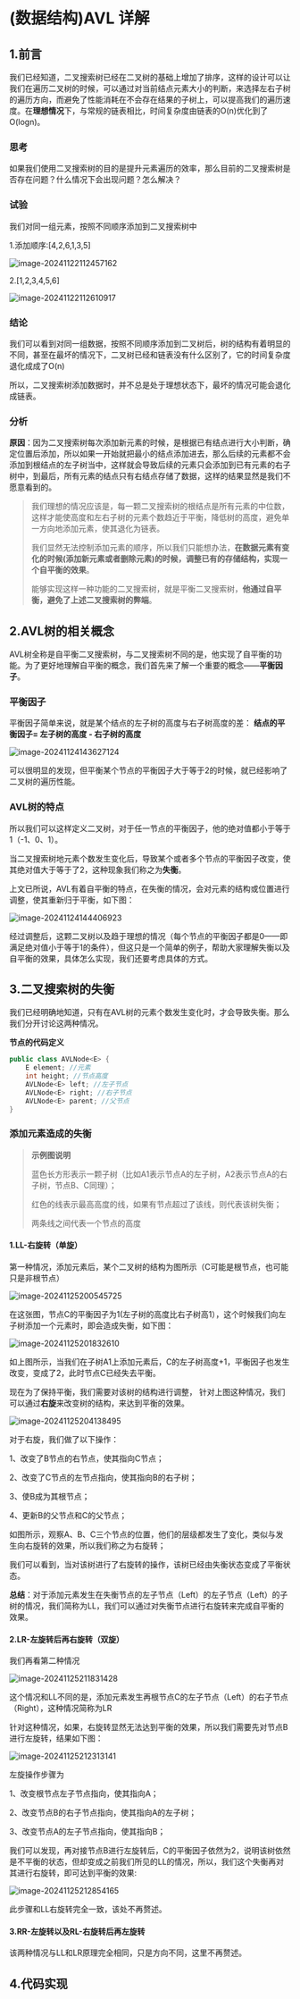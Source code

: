 # (数据结构)AVL 详解



## 1.前言

​	我们已经知道，二叉搜索树已经在二叉树的基础上增加了排序，这样的设计可以让我们在遍历二叉树的时候，可以通过对当前结点元素大小的判断，来选择左右子树的遍历方向，而避免了性能消耗在不会存在结果的子树上，可以提高我们的遍历速度。在**理想情况**下，与常规的链表相比，时间复杂度由链表的O(n)优化到了O(logn)。



### 思考

如果我们使用二叉搜索树的目的是提升元素遍历的效率，那么目前的二叉搜索树是否存在问题？什么情况下会出现问题？怎么解决？

### 试验

我们对同一组元素，按照不同顺序添加到二叉搜索树中

1.添加顺序:[4,2,6,1,3,5]

![image-20241122112457162](image/image-20241122112457162.png)

2.[1,2,3,4,5,6]

![image-20241122112610917](image/image-20241122112610917.png)

### 结论

我们可以看到对同一组数据，按照不同顺序添加到二叉树后，树的结构有着明显的不同，甚至在最坏的情况下，二叉树已经和链表没有什么区别了，它的时间复杂度退化成成了O(n)

所以，二叉搜索树添加数据时，并不总是处于理想状态下，最坏的情况可能会退化成链表。

### 分析

**原因**：因为二叉搜索树每次添加新元素的时候，是根据已有结点进行大小判断，确定位置后添加，所以如果一开始就把最小的结点添加进去，那么后续的元素都不会添加到根结点的左子树当中，这样就会导致后续的元素只会添加到已有元素的右子树中，到最后，所有元素的结点只有右结点存储了数据，这样的结果显然是我们不愿意看到的。

> 我们理想的情况应该是，每一颗二叉搜索树的根结点是所有元素的中位数，这样才能使高度和左右子树的元素个数趋近于平衡，降低树的高度，避免单一方向地添加元素，使其退化为链表。
>
> 我们显然无法控制添加元素的顺序，所以我们只能想办法，**在数据元素有变化的时候(添加新元素或者删除元素)的时候，调整已有的存储结构，实现一个自平衡的效果**。
>
> 能够实现这样一种功能的二叉搜索树，就是平衡二叉搜索树，**他通过自平衡，避免了上述二叉搜索树的弊端**。



## 2.AVL树的相关概念

AVL树全称是自平衡二叉搜索树，与二叉搜索树不同的是，他实现了自平衡的功能。为了更好地理解自平衡的概念，我们首先来了解一个重要的概念——**平衡因子**。

### 平衡因子

平衡因子简单来说，就是某个结点的左子树的高度与右子树高度的差：	**结点的平衡因子= 左子树的高度 - 右子树的高度**

![image-20241124143627124](image/image-20241124143627124.png)

可以很明显的发现，但平衡某个节点的平衡因子大于等于2的时候，就已经影响了二叉树的遍历性能。

### AVL树的特点

所以我们可以这样定义二叉树，对于任一节点的平衡因子，他的绝对值都小于等于1（-1、0、1）。

当二叉搜索树地元素个数发生变化后，导致某个或者多个节点的平衡因子改变，使其绝对值大于等于了2，这种现象我们称之为**失衡**。

上文已所说，AVL有着自平衡的特点，在失衡的情况，会对元素的结构或位置进行调整，使其重新归于平衡，如下图：

![image-20241124144406923](image/image-20241124144406923.png)

经过调整后，这颗二叉树以及趋于理想的情况（每个节点的平衡因子都是0——即满足绝对值小于等于1的条件），但这只是一个简单的例子，帮助大家理解失衡以及自平衡的效果，具体怎么实现，我们还要考虑具体的方式。

## 3.二叉搜索树的失衡

我们已经明确地知道，只有在AVL树的元素个数发生变化时，才会导致失衡。那么我们分开讨论这两种情况。

**节点的代码定义**

```java
public class AVLNode<E> {
    E element; //元素
    int height; //节点高度
    AVLNode<E> left; //左子节点
    AVLNode<E> right; //右子节点
    AVLNode<E> parent; //父节点
}
```



### 添加元素造成的失衡

> **示例图说明**
>
> 蓝色长方形表示一颗子树（比如A1表示节点A的左子树，A2表示节点A的右子树，节点B、C同理）；
>
> 红色的线表示最高高度的线，如果有节点超过了该线，则代表该树失衡；
>
> 两条线之间代表一个节点的高度

#### 1.LL-右旋转（单旋）

第一种情况，添加元素后，某个二叉树的结构为图所示（C可能是根节点，也可能只是非根节点）

![image-20241125200545725](image/image-20241125200545725.png)

在这张图，节点C的平衡因子为1(左子树的高度比右子树高1），这个时候我们向左子树添加一个元素时，即会造成失衡，如下图：

![image-20241125201832610](image/image-20241125201832610.png)

如上图所示，当我们在子树A1上添加元素后，C的左子树高度+1，平衡因子也发生改变，变成了2，此时节点C已经失去平衡。

现在为了保持平衡，我们需要对该树的结构进行调整， 针对上图这种情况，我们可以通过**右旋**来改变树的结构，来达到平衡的效果。

![image-20241125204138495](image/image-20241125204138495.png)

对于右旋，我们做了以下操作：

1、改变了B节点的右节点，使其指向C节点；

2、改变了C节点的左节点指向，使其指向B的右子树；

3、使B成为其根节点；

4、更新B的父节点和C的父节点；

如图所示，观察A、B、C三个节点的位置，他们的层级都发生了变化，类似与发生向右旋转的效果，所以我们称之为右旋转；

我们可以看到，当对该树进行了右旋转的操作，该树已经由失衡状态变成了平衡状态。

**总结**：对于添加元素发生在失衡节点的左子节点（Left）的左子节点（Left）的子树的情况，我们简称为LL，我们可以通过对失衡节点进行右旋转来完成自平衡的效果。

#### 2.LR-左旋转后再右旋转（双旋）

我们再看第二种情况

![image-20241125211831428](image/image-20241125211831428.png)



这个情况和LL不同的是，添加元素发生再根节点C的左子节点（Left）的右子节点（Right），这种情况简称为LR

针对这种情况，如果，右旋转显然无法达到平衡的效果，所以我们需要先对节点B进行左旋转，结果如下图：

![image-20241125212313141](image/image-20241125212313141.png)



左旋操作步骤为

1、改变根节点左子节点指向，使其指向A；

2、改变节点B的右子节点指向，使其指向A的左子树；

3、改变节点A的左子节点指向，使其指向B；

我们可以发现，再对接节点B进行左旋转后，C的平衡因子依然为2，说明该树依然是不平衡的状态，但却变成之前我们所见的LL的情况，所以，我们这个失衡再对其进行右旋转，即可达到平衡的效果:

![image-20241125212854165](image/image-20241125212854165.png)

此步骤和LL右旋转完全一致，该处不再赘述。

#### 3.RR-左旋转以及RL-右旋转后再左旋转

该两种情况与LL和LR原理完全相同，只是方向不同，这里不再赘述。

## 4.代码实现



